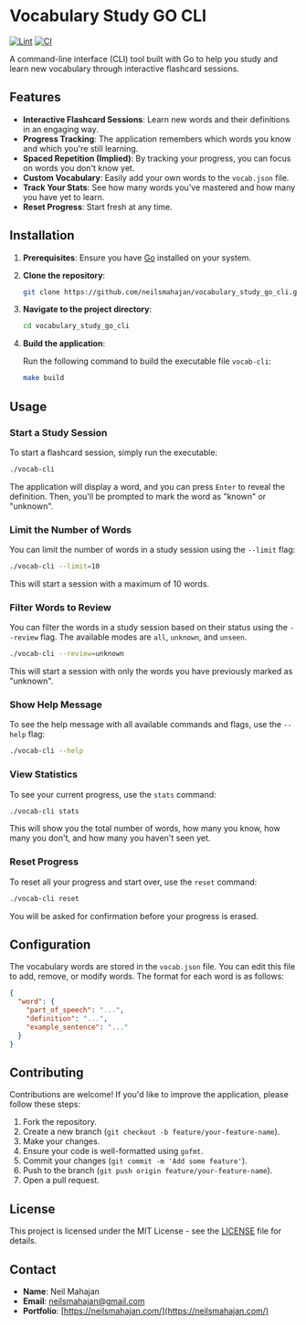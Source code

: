# Vocabulary Study GO CLI

[![Lint](https://github.com/Neilsmahajan/vocabulary_study_go_cli/workflows/Lint/badge.svg)](https://github.com/Neilsmahajan/vocabulary_study_go_cli/actions/workflows/lint.yml)
[![CI](https://github.com/Neilsmahajan/vocabulary_study_go_cli/workflows/CI/badge.svg)](https://github.com/Neilsmahajan/vocabulary_study_go_cli/actions/workflows/ci.yml)

A command-line interface (CLI) tool built with Go to help you study and learn new vocabulary through interactive flashcard sessions.

## Features

- **Interactive Flashcard Sessions**: Learn new words and their definitions in an engaging way.
- **Progress Tracking**: The application remembers which words you know and which you're still learning.
- **Spaced Repetition (Implied)**: By tracking your progress, you can focus on words you don't know yet.
- **Custom Vocabulary**: Easily add your own words to the `vocab.json` file.
- **Track Your Stats**: See how many words you've mastered and how many you have yet to learn.
- **Reset Progress**: Start fresh at any time.

## Installation

1.  **Prerequisites**: Ensure you have [Go](https://golang.org/doc/install) installed on your system.
2.  **Clone the repository**:
    ```bash
    git clone https://github.com/neilsmahajan/vocabulary_study_go_cli.git
    ```
3.  **Navigate to the project directory**:
    ```bash
    cd vocabulary_study_go_cli
    ```
4.  **Build the application**:

    Run the following command to build the executable file `vocab-cli`:

    ```bash
    make build
    ```

## Usage

### Start a Study Session

To start a flashcard session, simply run the executable:

```bash
./vocab-cli
```

The application will display a word, and you can press `Enter` to reveal the definition. Then, you'll be prompted to mark the word as "known" or "unknown".

### Limit the Number of Words

You can limit the number of words in a study session using the `--limit` flag:

```bash
./vocab-cli --limit=10
```

This will start a session with a maximum of 10 words.

### Filter Words to Review

You can filter the words in a study session based on their status using the `--review` flag. The available modes are `all`, `unknown`, and `unseen`.

```bash
./vocab-cli --review=unknown
```

This will start a session with only the words you have previously marked as "unknown".

### Show Help Message

To see the help message with all available commands and flags, use the `--help` flag:

```bash
./vocab-cli --help
```

### View Statistics

To see your current progress, use the `stats` command:

```bash
./vocab-cli stats
```

This will show you the total number of words, how many you know, how many you don't, and how many you haven't seen yet.

### Reset Progress

To reset all your progress and start over, use the `reset` command:

```bash
./vocab-cli reset
```

You will be asked for confirmation before your progress is erased.

## Configuration

The vocabulary words are stored in the `vocab.json` file. You can edit this file to add, remove, or modify words. The format for each word is as follows:

```json
{
  "word": {
    "part_of_speech": "...",
    "definition": "...",
    "example_sentence": "..."
  }
}
```

## Contributing

Contributions are welcome! If you'd like to improve the application, please follow these steps:

1.  Fork the repository.
2.  Create a new branch (`git checkout -b feature/your-feature-name`).
3.  Make your changes.
4.  Ensure your code is well-formatted using `gofmt`.
5.  Commit your changes (`git commit -m 'Add some feature'`).
6.  Push to the branch (`git push origin feature/your-feature-name`).
7.  Open a pull request.

## License

This project is licensed under the MIT License - see the [LICENSE](LICENSE) file for details.

## Contact

- **Name**: Neil Mahajan
- **Email**: [neilsmahajan@gmail.com](mailto:neilsmahajan@gmail.com)
- **Portfolio**: [https://neilsmahajan.com/](https://neilsmahajan.com/)
